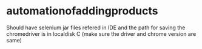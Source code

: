 # automationofaddingproducts

Should have selenium jar files refered in IDE and the path for saving the chromedriver is in localdisk C (make sure the driver and chrome version are same)
